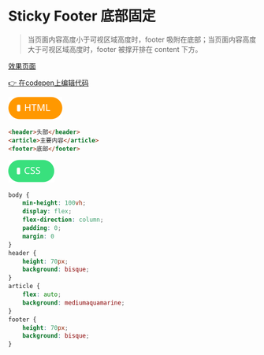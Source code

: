 # <b>Sticky Footer 底部固定</b>

> 当页面内容高度小于可视区域高度时，footer 吸附在底部；当页面内容高度大于可视区域高度时，footer 被撑开排在 content 下方。

[效果页面](../assets/source/01flex-底部固定.html ':include :type=iframe width=100% height=483px')

[:point_right: 在codepen上编辑代码](https://codepen.io/shuangcs/pen/EEMXeR)

![标签](../assets/html.svg)

```html
<header>头部</header>
<article>主要内容</article>
<footer>底部</footer>
```

![标签](../assets/css.svg)

```css
body { 
    min-height: 100vh; 
    display: flex; 
    flex-direction: column; 
    padding: 0;
    margin: 0
} 
header {
    height: 70px;
    background: bisque;
}
article { 
    flex: auto;
    background: mediumaquamarine;
} 
footer {
    height: 70px;
    background: bisque;
}
```
